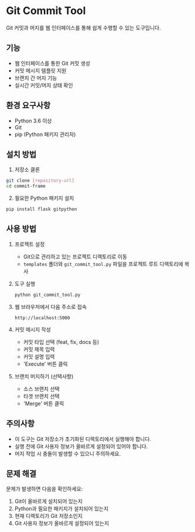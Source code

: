 # Git Commit Tool

Git 커밋과 머지를 웹 인터페이스를 통해 쉽게 수행할 수 있는 도구입니다.

## 기능

- 웹 인터페이스를 통한 Git 커밋 생성
- 커밋 메시지 템플릿 지원
- 브랜치 간 머지 기능
- 실시간 커밋/머지 상태 확인

## 환경 요구사항

- Python 3.6 이상
- Git
- pip (Python 패키지 관리자)

## 설치 방법

1. 저장소 클론
```bash
git clone [repository-url]
cd commit-frame
```

2. 필요한 Python 패키지 설치
```bash
pip install flask gitpython
```

## 사용 방법

1. 프로젝트 설정
   - Git으로 관리하고 있는 프로젝트 디렉토리로 이동
   - `templates` 폴더와 `git_commit_tool.py` 파일을 프로젝트 루트 디렉토리에 복사

2. 도구 실행
   ```bash
   python git_commit_tool.py
   ```

3. 웹 브라우저에서 다음 주소로 접속
   ```
   http://localhost:5000
   ```

4. 커밋 메시지 작성
   - 커밋 타입 선택 (feat, fix, docs 등)
   - 커밋 제목 입력
   - 커밋 설명 입력
   - 'Execute' 버튼 클릭

5. 브랜치 머지하기 (선택사항)
   - 소스 브랜치 선택
   - 타겟 브랜치 선택
   - 'Merge' 버튼 클릭

## 주의사항

- 이 도구는 Git 저장소가 초기화된 디렉토리에서 실행해야 합니다.
- 실행 전에 Git 사용자 정보가 올바르게 설정되어 있어야 합니다.
- 머지 작업 시 충돌이 발생할 수 있으니 주의하세요.

## 문제 해결

문제가 발생하면 다음을 확인하세요:
1. Git이 올바르게 설치되어 있는지
2. Python과 필요한 패키지가 설치되어 있는지
3. 현재 디렉토리가 Git 저장소인지
4. Git 사용자 정보가 올바르게 설정되어 있는지
